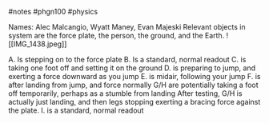 #notes #phgn100 #physics

Names: Alec Malcangio, Wyatt Maney, Evan Majeski
Relevant objects in system are the force plate, the person, the ground, and the Earth. 
![[IMG_1438.jpeg]]

A. Is stepping on to the force plate
B. Is a standard, normal readout
C. is taking one foot off and setting it on the ground
D. is preparing to jump, and exerting a force downward as you jump 
E. is midair, following your jump
F. is after landing from jump, and force normally
G/H are potentially taking a foot off temporarily, perhaps as a stumble from landing
	After testing, G/H is actually just landing, and then legs stopping exerting a bracing force against the plate. 
I. is a standard, normal readout
